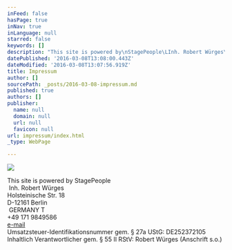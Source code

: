 ```yaml
---
inFeed: false
hasPage: true
inNav: true
inLanguage: null
starred: false
keywords: []
description: "This site is powered by\nStagePeople\LInh. Robert Würges\L Holsteinische Str. 18\L D-12161 Berlin \LGERMANY\LT \_+49 171 9849586\L e-mailUmsatzsteuer-Identifikationsnummer gem. § 27a UStG: DE252372105 Inhaltlich Verantwortlicher gem. § 55 II RStV: Robert Würges (Anschrift s.o.)\n"
datePublished: '2016-03-08T13:08:00.443Z'
dateModified: '2016-03-08T13:07:56.919Z'
title: Impressum
author: []
sourcePath: _posts/2016-03-08-impressum.md
published: true
authors: []
publisher:
  name: null
  domain: null
  url: null
  favicon: null
url: impressum/index.html
_type: WebPage

---
```

![](https://the-grid-user-content.s3-us-west-2.amazonaws.com/5e3b3cce-b607-476f-8bc7-a44be16c3a3e.png)

This site is powered by
StagePeople  
 Inh. Robert Würges    
Holsteinische Str. 18    
D-12161 Berlin   
 GERMANY T    
+49 171 9849586    
[e-mail][0]  
Umsatzsteuer-Identifikationsnummer gem. § 27a UStG: DE252372105   
Inhaltlich Verantwortlicher gem. § 55 II RStV: Robert Würges (Anschrift s.o.)


[0]: http://www.stagepeople.com/